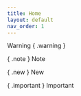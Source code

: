 ```yaml
---
title: Home
layout: default
nav_order: 1
---
```

Warning { .warning }

{ .note }
Note

{ .new }
New

{ .important }
Important
